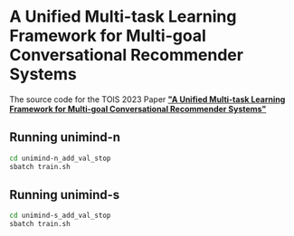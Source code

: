 # A Unified Multi-task Learning Framework for Multi-goal Conversational Recommender Systems
The source code for the TOIS 2023 Paper [**"A Unified Multi-task Learning Framework for Multi-goal Conversational Recommender Systems"**](https://dl.acm.org/doi/10.1145/3570640)


## Running unimind-n
```bash
cd unimind-n_add_val_stop
sbatch train.sh
```

## Running unimind-s
```bash
cd unimind-s_add_val_stop
sbatch train.sh
```
